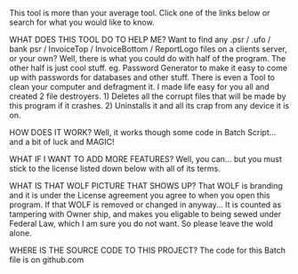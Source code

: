 This tool is more than your average tool. Click one of the links below or search for what you would like to know.
 
WHAT DOES THIS TOOL DO TO HELP ME?
Want to find any .psr / .ufo / bank psr / InvoiceTop / InvoiceBottom / ReportLogo files on a clients server, or your own?
Well, there is what you could do with half of the program. The other half is just cool stuff. eg. Password Generator to make it easy to come up 
with passwords for databases and other stuff. There is even a Tool to clean your computer and defragment it.
I made life easy for you all and created 2 file destroyers. 1) Deletes all the corrupt files that will be made by this program if it crashes. 2) Uninstalls
it and all its crap from any device it is on.
 
HOW DOES IT WORK?
Well, it works though some code in Batch Script... and a bit of luck and MAGIC!
 
WHAT IF I WANT TO ADD MORE FEATURES?
Well, you can... but you must stick to the license listed down below with all of its terms.
 
WHAT IS THAT WOLF PICTURE THAT SHOWS UP?
That WOLF is branding and it is under the License agreement you agree to when you open this program.
If that WOLF is removed or changed in anyway... It is counted as tampering with Owner ship, and makes you eligable to being sewed under Federal Law, which I am sure you do not want. So please leave the wold alone.
 
WHERE IS THE SOURCE CODE TO THIS PROJECT? 
The code for this Batch file is on github.com
